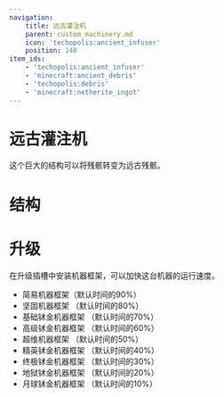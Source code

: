 ```yaml
---
navigation:
    title: 远古灌注机
    parent: custom_machinery.md
    icon: 'techopolis:ancient_infuser'
    position: 140
item_ids:
    - 'techopolis:ancient_infuser'
    - 'minecraft:ancient_debris'
    - 'techopolis:debris'
    - 'minecraft:netherite_ingot'
---
```


# 远古灌注机

这个巨大的结构可以将残骸转变为远古残骸。

<Recipe id="techopolis:ancient_infuser" />

# 结构

<GameScene zoom="2" interactive={true}>
  <ImportStructure src="../assets/structures/custom_machinery/ancient_infuser.nbt" />
</GameScene>

# 升级

在升级插槽中安装机器框架，可以加快这台机器的运行速度。

- 简易机器框架（默认时间的90%）
- 坚固机器框架 （默认时间的80%）
- 基础𬬸金机器框架 （默认时间的70%）
- 高级𬬸金机器框架 （默认时间的60%）
- 超维机器框架 （默认时间的50%）
- 精英𬬸金机器框架 （默认时间的40%）
- 终极𬬸金机器框架 （默认时间的30%）
- 地狱𬬸金机器框架 （默认时间的20%）
- 月球𬬸金机器框架 （默认时间的10%）